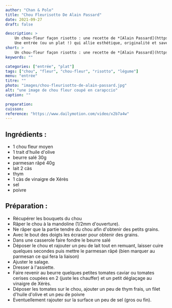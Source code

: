 ```yaml
---
author: "Chan & Polo"
title: "Chou Fleurisotto De Alain Passard"
date: 2021-09-27
draft: false

description: >
    Un chou-fleur façon risotto : une recette de *[Alain Passard](https://www.alain-passard.com/)*.<br />
    Une entrée (ou un plat !) qui allie esthétique, originalité et saveur!
short: >
    Un chou-fleur façon risotto : une recette de *[Alain Passard](https://www.alain-passard.com/)*.
keywords: ""

categories: ["entrée", "plat"]
tags: ["chou", "fleur", "chou-fleur", "risotto", "légume"]
menu: "entrée"
titre: ""
photo: "images/chou-fleurisotto-de-alain-passard.jpg"
alt: "une image de chou fleur coupé en carapccio"
caption: ""

preparation: 
cuisson: 
reference: "https://www.dailymotion.com/video/x2b7a4w"
---
```


## Ingrédients :

- 1 chou fleur moyen
- 1 trait d'huile d'olive
- beurre salé 30g
- parmesan râpé 40g
- lait 2 càs
- thym
- 1 càs de vinaigre de Xérès
- sel
- poivre

## Préparation :
- Récupérer les bouquets du chou
- Râper le chou à la mandoline (1/2mm d'ouverture).
- Ne râper que la partie tendre du chou afin d'obtenir des petits grains.
- Avec le bout des doigts les écraser pour obtenir des grains.
- Dans une casserole faire fondre le beurre salé
- Déposer le chou et rajouter un peu de lait tout en remuant, laisser cuire quelques secondes puis mettre le parmesan râpé (bien marquer au parmesan ce qui fera la liaison)
- Ajuster le salage.
- Dresser à l'assiette.
- Faire revenir au beurre quelques petites tomates caviar ou tomates cerises coupées en 2 (juste les chauffer) et un petit déglaçage au vinaigre de Xérès.
- Déposer les tomates sur le chou, ajouter un peu de thym frais, un filet d'huile d'olive et un peu de poivre
- Eventuellement rajouter sur la surface un peu de sel (gros ou fin).


